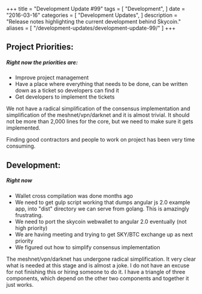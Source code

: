 +++
title = "Development Update #99"
tags = [
    "Development",
]
date = "2016-03-16"
categories = [
    "Development Updates",
]
description = "Release notes highlighting the current development behind Skycoin."
aliases = [
	"/development-updates/development-update-99/"
]
+++
## Project Priorities:

##### Right now the priorities are:
- Improve project management
- Have a place where everything that needs to be done, can be written down as a ticket so developers can find it
- Get developers to implement the tickets

We not have a radical simplification of the consensus implementation and simplification of the meshnet/vpn/darknet and it is almost trivial. It should not be more than 2,000 lines for the core, but we need to make sure it gets implemented.

Finding good contractors and people to work on project has been very time consuming.

## Development:

##### Right now
- Wallet cross compilation was done months ago
- We need to get gulp script working that dumps angular js 2.0 example app, into "dist" directory we can serve from golang. This is amazingly frustrating.
- We need to port the skycoin webwallet to angular 2.0 eventually (not high priority)
- We are having meeting and trying to get SKY/BTC exchange up as next priority
- We figured out how to simplify consensus implementation

The meshnet/vpn/darknet has undergone radical simplification. It very clear what is needed at this stage and is almost a joke. I do not have an excuse for not finishing this or hiring someone to do it. I have a triangle of three components, which depend on the other two components and together it just works.

